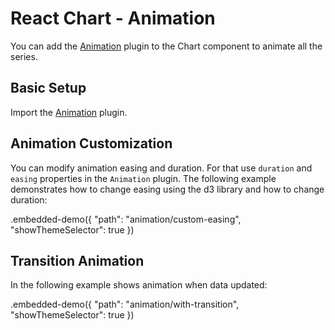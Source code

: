 # React Chart - Animation

You can add the [Animation](../reference/animation.md) plugin to the Chart component to animate all the series.

## Basic Setup

Import the [Animation](../reference/animation.md) plugin.

## Animation Customization

You can modify animation easing and duration. For that use `duration` and `easing` properties in the `Animation` plugin. The following example demonstrates how to change easing using the d3 library and how to change duration:

.embedded-demo({ "path": "animation/custom-easing", "showThemeSelector": true })

## Transition Animation

In the following example shows animation when data updated:

.embedded-demo({ "path": "animation/with-transition", "showThemeSelector": true })
